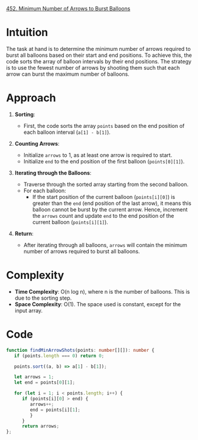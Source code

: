 [452. Minimum Number of Arrows to Burst Balloons](https://leetcode.com/problems/minimum-number-of-arrows-to-burst-balloons/)

# Intuition

The task at hand is to determine the minimum number of arrows required to burst all balloons based on their start and end positions. To achieve this, the code sorts the array of balloon intervals by their end positions. The strategy is to use the fewest number of arrows by shooting them such that each arrow can burst the maximum number of balloons.

# Approach

1. **Sorting**:

   - First, the code sorts the array `points` based on the end position of each balloon interval (`a[1] - b[1]`).

2. **Counting Arrows**:

   - Initialize `arrows` to 1, as at least one arrow is required to start.
   - Initialize `end` to the end position of the first balloon (`points[0][1]`).

3. **Iterating through the Balloons**:

   - Traverse through the sorted array starting from the second balloon.
   - For each balloon:
     - If the start position of the current balloon (`points[i][0]`) is greater than the `end` (end position of the last arrow), it means this balloon cannot be burst by the current arrow. Hence, increment the `arrows` count and update `end` to the end position of the current balloon (`points[i][1]`).

4. **Return**:
   - After iterating through all balloons, `arrows` will contain the minimum number of arrows required to burst all balloons.

# Complexity

- **Time Complexity**: O(n log n), where n is the number of balloons. This is due to the sorting step.
- **Space Complexity**: O(1). The space used is constant, except for the input array.

# Code

```TypeScript
function findMinArrowShots(points: number[][]): number {
   if (points.length === 0) return 0;

   points.sort((a, b) => a[1] - b[1]);

   let arrows = 1;
   let end = points[0][1];

   for (let i = 1; i < points.length; i++) {
      if (points[i][0] > end) {
         arrows++;
         end = points[i][1];
         }
      }
      return arrows;
};

```
